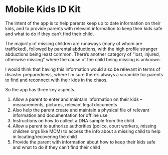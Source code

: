Mobile Kids ID Kit
==================

The intent of the app is to help parents keep up to date information on their kids, and to provide parents with relevant information to keep their kids safe and what to do if they can’t find their child.

The majority of missing children are runaways (many of whom are trafficked), followed by parental abductions, with the high profile stranger abductions being least common. There’s another category of “lost, injured, otherwise missing” where the cause of the child being missing is unknown.

I would think that having this information would also be relevant in terms of disaster preparedness, where I’m sure there’s always a scramble for parents to find and reconnect with their kids in the chaos.

So the app has three key aspects.

1. Allow a parent to enter and maintain information on their kids – measurements, pictures, relevant legal documents
 1. Also help the parent create and maintain a physical file of relevant information and documentation for offline use
 1. Instructions on how to collect a DNA sample from the child
1. Allow a parent to authorize authorities (police, court workers, missing children orgs like MCM) to access the info about a missing child to help in locating/recovering the child
1. Provide the parent with information about how to keep their kids safe and what to do if they can’t find their child


